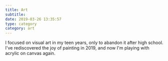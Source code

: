 ```yaml
---
title: Art
subtitle:
date: 2019-03-26 13:35:57
type: category
category: art
---
```


I focused on visual art in my teen years, only to abandon it after high school.
I've rediscovered the joy of painting in 2019, and now I'm playing with acrylic on canvas again.
